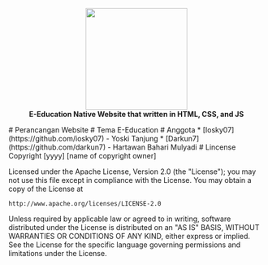 <p align="center">
	<a href="http://darkun7github.io"><img style="height:200px;" src="https://drive.google.com/uc?id=1PtdVgdcMAK0kzyrwXbdHofyfa6r7JA2D"></img></a><br>
	<b>E-Education Native Website that written in HTML, CSS, and JS</b>
</p>
# Perancangan Website
# Tema
E-Education
# Anggota
 * [Iosky07](https://github.com/iosky07) - Yoski Tanjung
 * [Darkun7](https://github.com/darkun7) - Hartawan Bahari Mulyadi
# Lincense
Copyright [yyyy] [name of copyright owner]

Licensed under the Apache License, Version 2.0 (the "License");
you may not use this file except in compliance with the License.
You may obtain a copy of the License at

    http://www.apache.org/licenses/LICENSE-2.0

Unless required by applicable law or agreed to in writing, software
distributed under the License is distributed on an "AS IS" BASIS,
WITHOUT WARRANTIES OR CONDITIONS OF ANY KIND, either express or implied.
See the License for the specific language governing permissions and
limitations under the License.
